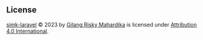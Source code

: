 ## License

[simk-laravel](https://github.com/GilangRiskyM/simk-laravel) © 2023 by [Gilang Risky Mahardika](https://github.com/GilangRiskyM) is licensed under [Attribution 4.0 International](https://creativecommons.org/licenses/by/4.0/?ref=chooser-v1).
